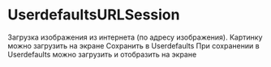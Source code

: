 # UserdefaultsURLSession

Загрузка изображения из интернета (по адресу изображения).
Картинку можно загрузить на экране
Сохранить в Userdefaults
При сохранении в Userdefaults можно загрузить и отобразить на экране 
